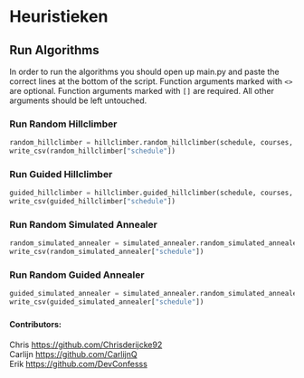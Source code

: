 # Heuristieken

## Run Algorithms

In order to run the algorithms you should open up main.py and paste the correct lines at the bottom of the script.
Function arguments marked with `<>` are optional. Function arguments marked with `[]` are required. All other arguments should be left untouched.

### Run Random Hillclimber
```python
random_hillclimber = hillclimber.random_hillclimber(schedule, courses, <desired_score>, <max_duration>)
write_csv(random_hillclimber["schedule"])
```

### Run Guided Hillclimber
```python
guided_hillclimber = hillclimber.guided_hillclimber(schedule, courses, <desired_score>)
write_csv(guided_hillclimber["schedule"])
```

### Run  Random Simulated Annealer
```python
random_simulated_annealer = simulated_annealer.random_simulated_annealer(schedule, courses, [desired_score], <starting_temperature>, <max_duration>)
write_csv(random_simulated_annealer["schedule"])
```

### Run Random Guided Annealer

```python
guided_simulated_annealer = simulated_annealer.random_simulated_annealer(schedule, courses, [desired_score], <starting_temperature>, <max_duration>)
write_csv(guided_simulated_annealer["schedule"])
```

### 


#### Contributors: <br />
Chris https://github.com/Chrisderijcke92<br />
Carlijn https://github.com/CarlijnQ<br />
Erik https://github.com/DevConfesss<br />